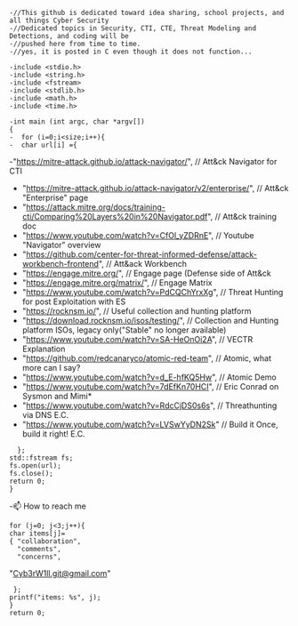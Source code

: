 ```
-//This github is dedicated toward idea sharing, school projects, and all things Cyber Security
-//Dedicated topics in Security, CTI, CTE, Threat Modeling and Detections, and coding will be
-//pushed here from time to time.
-//yes, it is posted in C even though it does not function...

-include <stdio.h>
-include <string.h>
-include <fstream>
-include <stdlib.h>
-include <math.h>
-include <time.h>

-int main (int argc, char *argv[])
{
-  for (i=0;i<size;i++){  
-  char url[i] ={
```
-"https://mitre-attack.github.io/attack-navigator/",                                    \// Att&ck Navigator for CTI
- "https://mitre-attack.github.io/attack-navigator/v2/enterprise/",                      \// Att&ck "Enterprise" page
- "https://attack.mitre.org/docs/training-cti/Comparing%20Layers%20in%20Navigator.pdf",  \// Att&ck training doc
- "https://www.youtube.com/watch?v=CfOl_yZDRnE",                                         \// Youtube "Navigator" overview
- "https://github.com/center-for-threat-informed-defense/attack-workbench-frontend",     \// Att&ack Workbench
- "https://engage.mitre.org/",                                                           \// Engage page (Defense side of Att&ck
- "https://engage.mitre.org/matrix/",                                                    \// Engage Matrix
- "https://www.youtube.com/watch?v=PdCQChYrxXg",                                         \// Threat Hunting for post Exploitation with ES
- "https://rocknsm.io/",                                                                 \// Useful collection and hunting platform
- "https://download.rocknsm.io/isos/testing/",                                           \// Collection and Hunting platform ISOs, legacy only("Stable" no longer available)
- "https://www.youtube.com/watch?v=SA-HeOnOi2A",                                         \// VECTR Explanation
- "https://github.com/redcanaryco/atomic-red-team",                                      \// Atomic, what more can I say?
- "https://www.youtube.com/watch?v=d_E-hfKQ5Hw",                                         \// Atomic Demo
- "https://www.youtube.com/watch?v=7dEfKn70HCI",                                         \// Eric Conrad on Sysmon and Mimi*
- "https://www.youtube.com/watch?v=RdcCjDS0s6s",                                         \// Threathunting via DNS E.C.
- "https://www.youtube.com/watch?v=LVSwYyDN2Sk"                                          \// Build it Once, build it right! E.C.
```
  };
std::fstream fs;
fs.open(url);
fs.close();
return 0;
}
```

-📫 How to reach me                        
```
for (j=0; j<3;j++){
char items[j]=
{ "collaboration",
  "comments",
  "concerns",
 ```
  "Cyb3rW1ll.git@gmail.com"
```
 };
printf("items: %s", j);
}
return 0;
```
